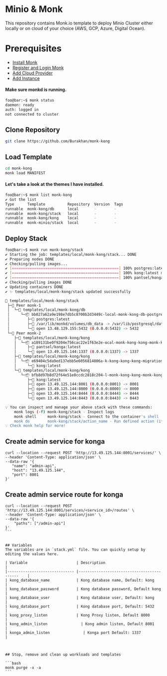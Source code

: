 # Minio & Monk
This repository contains Monk.io template to deploy Minio Cluster either locally or on cloud of your choice (AWS, GCP, Azure, Digital Ocean).

# Prerequisites
- [Install Monk](https://docs.monk.io/docs/get-monk)
- [Register and Login Monk](https://docs.monk.io/docs/acc-and-auth)
- [Add Cloud Provider](https://docs.monk.io/docs/cloud-provider)
- [Add Instance](https://docs.monk.io/docs/multi-cloud)

#### Make sure monkd is running.
```bash
foo@bar:~$ monk status
daemon: ready
auth: logged in
not connected to cluster
```

## Clone Repository
```bash
git clone https://github.com/Burakhan/monk-kong
```

## Load Template
```bash
cd monk-kong
monk load MANIFEST
```


#### Let's take a look at the themes I have installed.
```bash
foo@bar:~$ monk list monk-kong
✔ Got the list
Type      Template          Repository  Version  Tags
runnable  monk-kong/db      local       -        -
runnable  monk-kong/stack   local       -        -
runnable  monk-kong/kong    local       -        -
runnable  monk-minio/stack  local       -        -

```

## Deploy Stack
```bash
foo@bar:~$ monk run monk-kong/stack
✔ Starting the job: templates/local/monk-kong/stack... DONE
✔ Preparing nodes DONE
✔ Checking/pulling images...
✔ [================================================] 100% postgres:latest monk-1
✔ [================================================] 100% kong:latest monk-2
✔ [================================================] 100% pantsel/konga:latest monk-2
✔ Checking/pulling images DONE
✔ Updating containers DONE
✔ ✨ templates/local/monk-kong/stack updated successfully

🔩 templates/local/monk-kong/stack
 ├─🧊 Peer monk-1
 │  └─🔩 templates/local/monk-kong/db
 │     └─📦 bb027a62a9e198e7db5c8700b2d3449c-local-monk-kong-db-postgres
 │        ├─🧩 postgres:latest
 │        ├─💾 /var/lib/monkd/volumes/db_data -> /var/lib/postgresql/data
 │        └─🔌 open 13.48.129.155:5432 (0.0.0.0:5432) -> 5432
 └─🧊 Peer monk-2
    ├─🔩 templates/local/monk-kong/kong
    │  └─📦 a189131be0f9204e756cac22e1f63e2e-ocal-monk-kong-kong-monk-konga
    │     ├─🧩 pantsel/konga:latest
    │     └─🔌 open 13.49.125.144:1337 (0.0.0.0:1337) -> 1337
    ├─🔩 templates/local/monk-kong/kong
    │  └─📦 e69404c5da9ed137ebb5e6056814806a-k-kong-kong-kong-migrations-up
    │     └─🧩 kong:latest
    └─🔩 templates/local/monk-kong/kong
       └─📦 bfb8d97b8d72f64e51e0ccdc2818c204-l-monk-kong-kong-monk-kong-app
          ├─🧩 kong:latest
          ├─🔌 open 13.49.125.144:8001 (0.0.0.0:8001) -> 8001
          ├─🔌 open 13.49.125.144:8000 (0.0.0.0:8000) -> 8000
          ├─🔌 open 13.49.125.144:8444 (0.0.0.0:8444) -> 8444
          └─🔌 open 13.49.125.144:8443 (0.0.0.0:8443) -> 8443

💡 You can inspect and manage your above stack with these commands:
	monk logs (-f) monk-kong/stack - Inspect logs
	monk shell     monk-kong/stack - Connect to the container's shell
	monk do        monk-kong/stack/action_name - Run defined action (if exists)
💡 Check monk help for more!
```
 
 ## Create admin service for konga
 ```
 curl --location --request POST 'http://13.49.125.144:8001/services/' \                                                                                                             
--header 'Content-Type: application/json' \
--data-raw '{
    "name": "admin-api",
    "host": "13.49.125.144",
    "port": 8001
}'
```

## Create admin service route for konga
````
curl --location --request POST 'http://13.49.125.144:8001/services/<service_id>/routes' \                                                                  
--header 'Content-Type: application/json' \
--data-raw '{
    "paths": ["/admin-api"]
}'
```


## Variables
The variables are in `stack.yml` file. You can quickly setup by editing the values here.

| Variable                     	| Description                               	|
|------------------------------	|-------------------------------------------	|
| kong_database_name            | Kong database name, Default: kong 	               |
| kong_database_password        | Kong database password, Default kong                     	|
| kong_database_user            | Kong database user, Default: kong                     	|
| kong_database_port            | Kong database port, Default: 5432                     	|
| kong_proxy_listen             | Kong Proxy listen, Default 8000                     	|
| kong_admin_listen               | Kong admin listen, Default 8001                     	|
| konga_admin_listen               | Konga port Default: 1337                     	|



## Stop, remove and clean up workloads and templates

```bash
monk purge -x -a
```